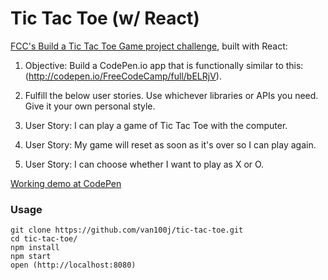 Tic Tac Toe (w/ React)
=====================

[FCC's Build a Tic Tac Toe Game project challenge](https://www.freecodecamp.com/challenges/build-a-tic-tac-toe-game), built with React:

1. Objective: Build a CodePen.io app that is functionally similar to this: (http://codepen.io/FreeCodeCamp/full/bELRjV).

2. Fulfill the below user stories. Use whichever libraries or APIs you need. Give it your own personal style.

3. User Story: I can play a game of Tic Tac Toe with the computer.

4. User Story: My game will reset as soon as it's over so I can play again.

5. User Story: I can choose whether I want to play as X or O.

[Working demo at CodePen](https://codepen.io/van100j/full/ENzOYw/)

### Usage

```
git clone https://github.com/van100j/tic-tac-toe.git
cd tic-tac-toe/
npm install
npm start
open (http://localhost:8080)
```
